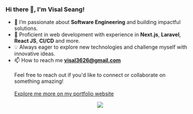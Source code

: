 ### Hi there 👋, I'm Visal Seang!
- 👀 I’m passionate about **Software Engineering** and building impactful solutions.
- 💼 Proficient in web development with experience in **Next.js**, **Laravel**, **React JS**, **CI/CD** and more.
- 💡 Always eager to explore new technologies and challenge myself with innovative ideas.
- 📫 How to reach me **visal3626@gmail.com**</br></br>
  Feel free to reach out if you'd like to connect or collaborate on something amazing!</br> </br>
  <a href="https://visalseang.vercel.app/">Explore me more on my portfolio website</a></br>
  
<div style="display: flex;flex-wrap: nowrap;justify-content: center;align-items: center;margin-left:10px;">
  <img src="https://skillicons.dev/icons?i=react,nextjs,docker,aws,postgres,bootstrap,php,laravel,ts,js,tailwind,git&perline=14" />
</div>
